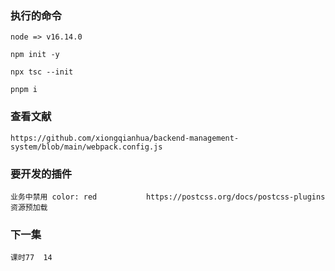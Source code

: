### 执行的命令
```text
node => v16.14.0

npm init -y

npx tsc --init

pnpm i

```


### 查看文献
```
https://github.com/xiongqianhua/backend-management-system/blob/main/webpack.config.js
```


### 要开发的插件
```
业务中禁用 color: red           https://postcss.org/docs/postcss-plugins
资源预加载
```

### 下一集
```
课时77  14
```